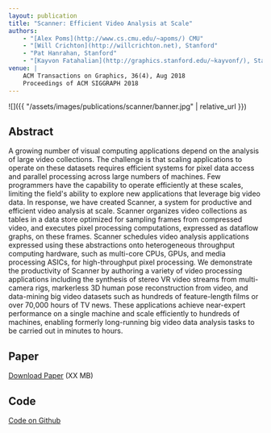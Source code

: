 ```yaml
---
layout: publication
title: "Scanner: Efficient Video Analysis at Scale"
authors:
    - "[Alex Poms](http://www.cs.cmu.edu/~apoms/) CMU"
    - "[Will Crichton](http://willcrichton.net), Stanford"
    - "Pat Hanrahan, Stanford"
    - "[Kayvon Fatahalian](http://graphics.stanford.edu/~kayvonf/), Stanford"
venue: |
    ACM Transactions on Graphics, 36(4), Aug 2018
    Proceedings of ACM SIGGRAPH 2018
---
```


![]({{ "/assets/images/publications/scanner/banner.jpg" | relative_url }})

## Abstract

A growing number of visual computing applications depend on the analysis of large video collections.
The challenge is that scaling applications to operate on these datasets requires
efficient systems for pixel data access and parallel processing across large numbers of machines.
Few programmers have the capability to operate efficiently at these scales,
limiting the field's ability to explore new applications that leverage big video data.
In response, we have created Scanner, a system for productive and efficient video analysis at scale.
Scanner organizes video collections as tables in a data store optimized for sampling frames from compressed video,
and executes pixel processing computations, expressed as dataflow graphs, on these frames.
Scanner schedules video analysis applications expressed using these abstractions onto heterogeneous
throughput computing hardware, such as multi-core CPUs, GPUs, and media processing ASICs, for high-throughput pixel processing.
We demonstrate the productivity of Scanner by authoring a variety of video processing applications
including the synthesis of stereo VR video streams from multi-camera rigs,
markerless 3D human pose reconstruction from video,
and data-mining big video datasets such as hundreds of feature-length films or over 70,000 hours of TV news.
These applications achieve near-expert performance on a single machine and scale efficiently to hundreds of machines,
enabling formerly long-running big video data analysis tasks to be carried out in minutes to hours.

## Paper

[Download Paper]() (XX MB)

## Code

[Code on Github](https://github.com/scanner-research/scanner/)
